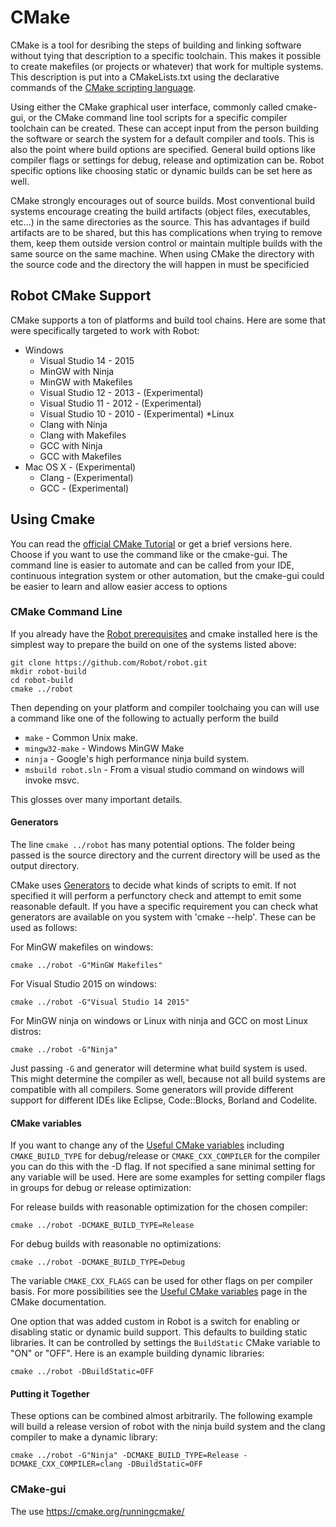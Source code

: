 # CMake

CMake is a tool for desribing the steps of building and linking software without tying that description to a specific toolchain. This makes it possible to create makefiles (or projects or whatever) that work for multiple systems. This description is put into a CMakeLists.txt using the declarative commands of the [CMake scripting language](https://cmake.org/cmake/help/latest/manual/cmake-commands.7.html).

Using either the CMake graphical user interface, commonly called cmake-gui, or the CMake command line tool scripts for a specific compiler toolchain can be created. These can accept input from the person building the software or search the system for a default compiler and tools. This is also the point where build options are specified. General build options like compiler flags or settings for debug, release and optimization can be. Robot specific options like choosing static or dynamic builds can be set here as well.

CMake strongly encourages out of source builds. Most conventional build systems encourage creating the build artifacts (object files, executables, etc...) in the same directories as the source. This has advantages if build artifacts are to be shared, but this has complications when trying to remove them, keep them outside version control or maintain multiple builds with the same source on the same machine. When using CMake the directory with the source code and the directory the will happen in must be specificied

## Robot CMake Support

CMake supports a ton of platforms and build tool chains. Here are 
some that were specifically targeted to work with Robot:

* Windows
    * Visual Studio 14 - 2015
    * MinGW with Ninja
    * MinGW with Makefiles
    * Visual Studio 12 - 2013 - (Experimental)
    * Visual Studio 11 - 2012 - (Experimental)
    * Visual Studio 10 - 2010 - (Experimental)
*Linux
    * Clang with Ninja
    * Clang with Makefiles
    * GCC with Ninja
    * GCC with Makefiles
* Mac OS X - (Experimental)
    * Clang - (Experimental)
    * GCC - (Experimental)

## Using Cmake

You can read the [official CMake Tutorial](https://cmake.org/cmake-tutorial/) or get a brief versions here. Choose if you want to use the command like or the cmake-gui. The command line is easier to automate and can be called from your IDE, continuous integration system or other automation, but the cmake-gui could be easier to learn and allow easier access to options

### CMake Command Line

If you already have the [Robot prerequisites](http://getrobot.net/docs/usage.html) and cmake installed here is the simplest way to prepare the build on one of the systems listed above:

```
git clone https://github.com/Robot/robot.git
mkdir robot-build
cd robot-build
cmake ../robot
```

Then depending on your platform and compiler toolchaing you can will use a command like one of the following to actually perform the build 

* `make` - Common Unix make.
* `mingw32-make` - Windows MinGW Make
* `ninja` - Google's high performance ninja build system.
* `msbuild robot.sln` - From a visual studio command on windows will invoke msvc.

This glosses over many important details.

#### Generators

The line `cmake ../robot` has many potential options. The folder being passed is the source directory and the current directory will be used as the output directory.

CMake uses [Generators](https://cmake.org/cmake/help/latest/manual/cmake-generators.7.html) to decide what kinds of scripts to emit. If not specified it will perform a perfunctory check and attempt to emit some reasonable default. If you have a specific requirement you can check what generators are available on you system with 'cmake --help'. These can be used as follows:

For MinGW makefiles on windows:

```
cmake ../robot -G"MinGW Makefiles"
```

For Visual Studio 2015 on windows:

```
cmake ../robot -G"Visual Studio 14 2015"
```

For MinGW ninja on windows or Linux with ninja and GCC on most Linux distros:

```
cmake ../robot -G"Ninja"
```

Just passing `-G` and generator will determine what build system is used. This might determine the compiler as well, because not all build systems are compatible with all compilers. Some generators will provide different support for different IDEs like Eclipse, Code::Blocks, Borland and Codelite.

#### CMake variables

If you want to change any of the [Useful CMake variables](http://www.vtk.org/Wiki/CMake_Useful_Variables#Compilers_and_Tools) including `CMAKE_BUILD_TYPE` for debug/release or `CMAKE_CXX_COMPILER` for the compiler you can do this with the -D flag. If not specified a sane minimal setting for any variable will be used. Here are some examples for setting compiler flags in groups for debug or release optimization:

For release builds with reasonable optimization for the chosen compiler:

```
cmake ../robot -DCMAKE_BUILD_TYPE=Release
```

For debug builds with reasonable no optimizations:

```
cmake ../robot -DCMAKE_BUILD_TYPE=Debug
```

The variable `CMAKE_CXX_FLAGS` can be used for other flags on per compiler basis. For more possibilities see the [Useful CMake variables](http://www.vtk.org/Wiki/CMake_Useful_Variables) page in the CMake documentation.

One option that was added custom in Robot is a switch for enabling or disabling static or dynamic build support. This defaults to building static libraries. It can be controlled by settings the `BuildStatic` CMake variable to "ON" or "OFF". Here is an example building dynamic libraries:

```
cmake ../robot -DBuildStatic=OFF
```

#### Putting it Together

These options can be combined almost arbitrarily. The following example will build a release version of robot with the ninja build system and the clang compiler to make a dynamic library:

```
cmake ../robot -G"Ninja" -DCMAKE_BUILD_TYPE=Release -DCMAKE_CXX_COMPILER=clang -DBuildStatic=OFF
```

### CMake-gui
The use
https://cmake.org/runningcmake/

